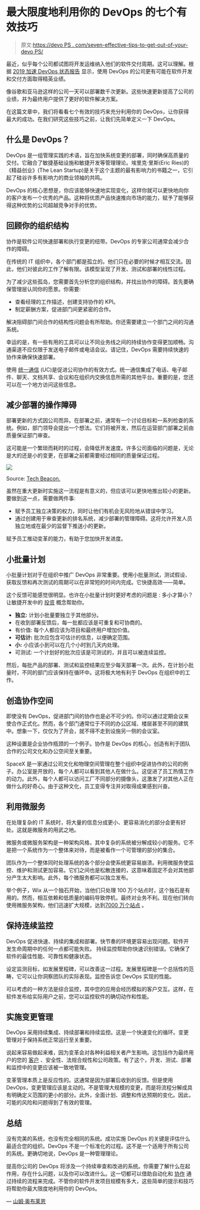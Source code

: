 # 最大限度地利用你的 DevOps 的七个有效技巧

> 原文:[https://devo PS . com/seven-effective-tips-to-get-out-of-your-devo PS/](https://devops.com/seven-effective-tips-to-get-the-most-out-of-your-devops/)

最近，似乎每个公司都试图将开发运维纳入他们的软件交付周期。这可以理解。根据 [2019 加速 DevOps 状态报告](https://cloud.google.com/devops/state-of-devops/) 显示，使用 DevOps 的公司更有可能在软件开发和交付方面取得精英业绩。

像谷歌和亚马逊这样的公司一天可以部署数千次更新。这些快速更新提高了公司的业绩，并为最终用户提供了更好的软件解决方案。

在这篇文章中，我们将看看七个有效的技巧来充分利用你的 DevOps，让你获得最大的成功。在我们研究这些技巧之前，让我们先简单定义一下 DevOps。

## **什么是 DevOps？**

DevOps 是一组管理实践的术语，旨在加快系统变更的部署，同时确保高质量的交付。它融合了敏捷基础设施和敏捷开发等管理理论。埃里克·里斯(Eric Ries)的《精益创业》(The Lean Startup)是关于这个主题的最有影响力的书籍之一，它引起了硅谷许多有影响力的商业领袖的共鸣。

DevOps 的核心思想是，你应该能够快速地实现变化，这样你就可以更快地向你的客户发布一个优秀的产品。这种将优质产品快速推向市场的能力，赋予了能够获得这种优势的公司超越竞争对手的优势。

## **回顾你的组织结构**

协作是软件公司快速部署和执行变更的纽带。DevOps 的专家公司通常会减少合作的障碍。

在传统的 IT 组织中，各个部门都是孤立的。他们只在必要的时候才相互交流。因此，他们对彼此的工作了解有限。该模型呈现了开发、测试和部署的线性过程。

为了减少这些孤岛，您需要首先分析您的组织结构，并找出协作的障碍。首先要确保管理层认同你的愿景。你需要:

*   查看经理的工作描述，创建支持协作的 KPI。
*   制定薪酬方案，促进部门间更紧密的合作。

解决阻碍部门间合作的结构性问题会有所帮助。你还需要建立一个部门之间的沟通系统。

幸运的是，有一些有用的工具可以让不同业务线之间的持续协作变得更加顺畅。沟通渠道不应仅限于发送电子邮件或电话会议。请记住，DevOps 需要持续快速的协作来确保快速部署。

使用 [统一通信](https://www.ringcentral.co.uk/office/unified-communications.html) (UC)是促进公司协作的有效方式。统一通信集成了电话、电子邮件、聊天、文档共享、会议和在组织内交换信息所需的其他平台。重要的是，您还可以在一个地方访问这些信息。

## **减少部署的操作障碍**

部署更新的方式因公司而异。在部署之前，通常有一个讨论目标和一系列检查的系统。例如，部门领导会提出一个想法。它们将被开发，然后在运营部门部署之前由质量保证部门审查。

这可能是一个繁琐而耗时的过程，会降低开发速度。许多公司面临的问题是，无论是大的还是小的变更，在部署之前都需要经过相同的质量保证过程。

![](../Images/56282d3bed359c2119393017445e0848.png)

Source: [Tech Beacon.](https://techbeacon.com/devops/7-steps-choosing-right-devops-tools)

虽然在重大更新时实施这一流程是有意义的，但应该可以更快地推出较小的更新。要做到这一点，需要做两件事:

*   赋予员工独立决策的权力，同时让他们有机会无风险地从错误中学习。
*   通过创建用于审查更新的排名系统，减少部署的管理障碍。这将允许开发人员独立地或在最少的监督下推送小的更新。

赋予员工推动变革的能力，有助于您加快开发进度。

## **小批量计划**

小批量计划对于在组织中推广 DevOps 非常重要。使用小批量测试，测试假设、获取反馈和再次测试的周期可以在非常短的时间内完成。它快捷高效——简单。

这个反馈可能感觉很明显。也许在小批量计划时更好考虑的问题是 : 多小才算小？让敏捷开发中的 [投资](https://cloud.google.com/solutions/devops/devops-process-working-in-small-batches) 概念帮助你。

*   **独立:** 计划小批量要独立于其他部分。
*   在收到部署反馈后，每一批都应该是可重复和可协商的。
*   有价值: 每个人都应该为项目和最终用户增加价值。
*   **可估计:** 批次应包含可估计的信息，以便确定范围。
*   **小:** 小应该小到可以在几个小时到几天内处理。
*   可测试: 一个计划好的批次应该是可测试的，并且可以被连续监控。

然后，每批产品的部署、测试和监控结果应至少每天部署一次。此外，在计划小批量时，不同的部门应该保持在循环中。这将极大地有利于 DevOps 在组织中的工作。

## **创造协作空间**

即使没有 DevOps，促进部门间的协作也是必不可少的。你可以通过定期会议来使合作正式化。然而，各个部门通常位于不同的办公区域、楼层甚至不同的建筑中。想象一下，仅仅为了开会，就不得不走到设施另一侧的会议室。

这种设置是企业协作瓶颈的一个例子。协作是 DevOps 的核心，创造有利于团队合作的公司文化和办公空间至关重要。

SpaceX 是一家通过公司文化和物理空间管理在整个组织中促进协作的公司的例子。办公室是开放的，每个人都可以看到其他人在做什么。这促进了员工热情工作的动力。此外，每个人都可以访问工厂不同部分的摄像头，这激发了对其他人正在做什么的好奇心。由于这种文化，员工变得专注并对取得成果感到兴奋。

## **利用微服务**

在处理复杂的 IT 系统时，将大量的信息分成更小、更容易消化的部分会更有好处。这就是微服务的用武之地。

微服务或微服务架构是一种架构风格，其中复杂的系统被分解成较小的服务。它不是把一个系统作为一个整体来对待，而是被看作一个可管理的部分的集合。

团队作为一个整体同时处理系统的各个部分会使系统更容易崩溃。利用微服务使监控、维护和测试更加容易。它们之间也是松散连接的，这意味着固定不会对其他部分产生太大影响。此外，每个微服务都可以独立发布。

举个例子，Wix 从一个独石开始，当他们只处理 100 万个站点时，这个独石是有用的。然而，相互依赖和低质量的编码导致停机，最终对业务不利。现在他们转向使用微服务架构，他们迅速扩大规模，达到[7000 万个站点](https://techbeacon.com/app-dev-testing/best-practices-scaling-devops-microservices) 。

## **保持连续监控**

DevOps 促进快速、持续的集成和部署。快节奏的环境更容易出现问题。软件开发生命周期中的任何一点都可能失败。 持续监控帮助你快速识别错误。它确保了软件的最佳性能、可靠性和健康状态。

设定监测目标，如发展里程碑，可以改善这一过程。发展里程碑是一个总括性的范畴，它可以让你洞察团队的实际表现。监控告诉您 DevOps 实现的性能。

可以考虑的一种方法是综合监控，其中您的应用会经历模拟的客户交互。这样，在软件发布给实际用户之前，您可以监控软件的确切动作和性能。

## **实施变更管理**

DevOps 采用持续集成、持续部署和持续监控。这是一个快速变化的循环。变更管理对于保持系统正常运行至关重要。

说起来容易做起来难，因为变革会对各种利益相关者产生影响。这包括作为最终用户的您的 [客户](https://www.getcloudapp.com/blog/customer-service-use-voip) 、安全性、法规合规性和公司政策。有了这个，开发、测试、部署和监控中的变更应该被一致地管理。

变革管理本质上是反应性的。这通常是因为部署后收到的反馈。但是使用 DevOps，变更管理应该是主动的。不是管理大规模的变更，而是将流程分解成具有明确定义范围的更小的部分。此外，全面计划、调整和传达预期的变化。因此，可能的风险和问题得到了有效的管理。

## **总结**

没有完美的系统，也没有完全相同的系统。成功实施 DevOps 的关键是评估什么最适合您的组织。DevOps 不是一个标准化的过程。这不是一个适用于所有公司的系统。更确切地说，DevOps 是一种管理理论。

提高你公司的 DevOps 将涉及一个持续审查和改进的系统。你需要了解什么在起作用，存在什么问题，以及你可以改进什么。这一切都可以借助自动化和 [协作](https://www.ringcentral.co.uk/blog/ultimate-guide-how-collaborate-anywhere/) 通过持续的流程来完成。不管你的软件开发项目规模有多大，这些简单的提示和技巧将帮助你最大限度地利用你的 DevOps。

— [山姆·奥布莱恩](https://devops.com/author/sam-obrien/)